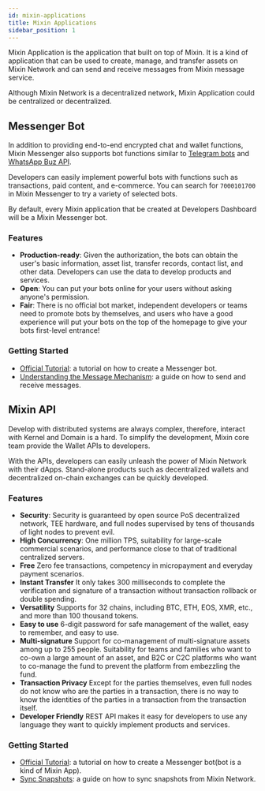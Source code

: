 ```yaml
---
id: mixin-applications
title: Mixin Applications
sidebar_position: 1
---
```


Mixin Application is the application that built on top of Mixin. It is a kind of application that can be used to create, manage, and transfer assets on Mixin Network and can send and receive messages from Mixin message service.

Although Mixin Network is a decentralized network, Mixin Application could be centralized or decentralized.

## Messenger Bot

In addition to providing end-to-end encrypted chat and wallet functions, Mixin Messenger also supports bot functions similar to [Telegram bots](https://core.telegram.org/bots) and [WhatsApp Buz API](https://www.whatsapp.com/business/api).

Developers can easily implement powerful bots with functions such as transactions, paid content, and e-commerce. You can search for `7000101700` in Mixin Messenger to try a variety of selected bots.

By default, every Mixin application that be created at Developers Dashboard will be a Mixin Messenger bot.

### Features

- **Production-ready**:
  Given the authorization, the bots can obtain the user's basic information, asset list, transfer records, contact list, and other data. Developers can use the data to develop products and services.
- **Open**:
  You can put your bots online for your users without asking anyone's permission.
- **Fair**:
  There is no official bot market, independent developers or teams need to promote bots by themselves, and users who have a good experience will put your bots on the top of the homepage to give your bots first-level entrance!

### Getting Started

- [Official Tutorial](getting-started/create-dapp): a tutorial on how to create a Messenger bot.
- [Understanding the Message Mechanism](guide/message-loop): a guide on how to send and receive messages.

## Mixin API

Develop with distributed systems are always complex, therefore, interact with Kernel and Domain is a hard. To simplify the development, Mixin core team provide the Wallet APIs to developers.

With the APIs, developers can easily unleash the power of Mixin Network with their dApps. Stand-alone products such as decentralized wallets and decentralized on-chain exchanges can be quickly developed.

### Features

- **Security**:
  Security is guaranteed by open source PoS decentralized network, TEE hardware, and full nodes supervised by tens of thousands of light nodes to prevent evil.
- **High Concurrency**:
  One million TPS, suitability for large-scale commercial scenarios, and performance close to that of traditional centralized servers.
- **Free** Zero fee transactions, competency in micropayment and everyday payment scenarios.
- **Instant Transfer** It only takes 300 milliseconds to complete the verification and signature of a transaction without transaction rollback or double spending.
- **Versatility** Supports for 32 chains, including BTC, ETH, EOS, XMR, etc., and more than 100 thousand tokens.
- **Easy to use** 6-digit password for safe management of the wallet, easy to remember, and easy to use.
- **Multi-signature** Support for co-management of multi-signature assets among up to 255 people. Suitability for teams and families who want to co-own a large amount of an asset, and B2C or C2C platforms who want to co-manage the fund to prevent the platform from embezzling the fund.
- **Transaction Privacy** Except for the parties themselves, even full nodes do not know who are the parties in a transaction, there is no way to know the identities of the parties in a transaction from the transaction itself.
- **Developer Friendly** REST API makes it easy for developers to use any language they want to quickly implement products and services.

### Getting Started

- [Official Tutorial](getting-started/create-dapp): a tutorial on how to create a Messenger bot(bot is a kind of Mixin App).
- [Sync Snapshots](guide/sync-snapshots): a guide on how to sync snapshots from Mixin Network.
